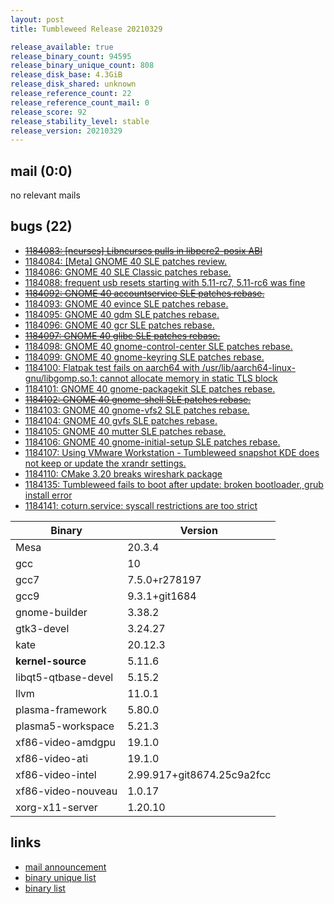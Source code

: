 ```yaml
---
layout: post
title: Tumbleweed Release 20210329

release_available: true
release_binary_count: 94595
release_binary_unique_count: 808
release_disk_base: 4.3GiB
release_disk_shared: unknown
release_reference_count: 22
release_reference_count_mail: 0
release_score: 92
release_stability_level: stable
release_version: 20210329
---
```


## mail (0:0)

no relevant mails

## bugs (22)

<!--more-->

- ~~[1184083: \[ncurses\] Libncurses pulls in libpcre2-posix ABI](https://bugzilla.opensuse.org/show_bug.cgi?id=1184083)~~
- [1184084: \[Meta\] GNOME 40 SLE patches review.](https://bugzilla.opensuse.org/show_bug.cgi?id=1184084)
- [1184086: GNOME 40 SLE Classic patches rebase.](https://bugzilla.opensuse.org/show_bug.cgi?id=1184086)
- [1184088: frequent usb resets starting with 5.11-rc7, 5.11-rc6 was fine](https://bugzilla.opensuse.org/show_bug.cgi?id=1184088)
- ~~[1184092: GNOME 40 accountservice SLE patches rebase.](https://bugzilla.opensuse.org/show_bug.cgi?id=1184092)~~
- [1184093: GNOME 40 evince SLE patches rebase.](https://bugzilla.opensuse.org/show_bug.cgi?id=1184093)
- [1184095: GNOME 40 gdm SLE patches rebase.](https://bugzilla.opensuse.org/show_bug.cgi?id=1184095)
- [1184096: GNOME 40 gcr SLE patches rebase.](https://bugzilla.opensuse.org/show_bug.cgi?id=1184096)
- ~~[1184097: GNOME 40 glibc SLE patches rebase.](https://bugzilla.opensuse.org/show_bug.cgi?id=1184097)~~
- [1184098: GNOME 40 gnome-control-center SLE patches rebase.](https://bugzilla.opensuse.org/show_bug.cgi?id=1184098)
- [1184099: GNOME 40 gnome-keyring SLE patches rebase.](https://bugzilla.opensuse.org/show_bug.cgi?id=1184099)
- [1184100: Flatpak test fails on aarch64 with /usr/lib/aarch64-linux-gnu/libgomp.so.1: cannot allocate memory in static TLS block](https://bugzilla.opensuse.org/show_bug.cgi?id=1184100)
- [1184101: GNOME 40 gnome-packagekit SLE patches rebase.](https://bugzilla.opensuse.org/show_bug.cgi?id=1184101)
- ~~[1184102: GNOME 40 gnome-shell SLE patches rebase.](https://bugzilla.opensuse.org/show_bug.cgi?id=1184102)~~
- [1184103: GNOME 40 gnome-vfs2 SLE patches rebase.](https://bugzilla.opensuse.org/show_bug.cgi?id=1184103)
- [1184104: GNOME 40 gvfs SLE patches rebase.](https://bugzilla.opensuse.org/show_bug.cgi?id=1184104)
- [1184105: GNOME 40 mutter SLE patches rebase.](https://bugzilla.opensuse.org/show_bug.cgi?id=1184105)
- [1184106: GNOME 40 gnome-initial-setup SLE patches rebase.](https://bugzilla.opensuse.org/show_bug.cgi?id=1184106)
- [1184107: Using VMware Workstation - Tumbleweed snapshot KDE does not keep or update the xrandr settings.](https://bugzilla.opensuse.org/show_bug.cgi?id=1184107)
- [1184110: CMake 3.20 breaks wireshark package](https://bugzilla.opensuse.org/show_bug.cgi?id=1184110)
- [1184135: Tumbleweed fails to boot after update: broken bootloader, grub install error](https://bugzilla.opensuse.org/show_bug.cgi?id=1184135)
- [1184141: coturn.service: syscall restrictions are too strict](https://bugzilla.opensuse.org/show_bug.cgi?id=1184141)

Binary | Version
--- | ---
Mesa | 20.3.4
gcc | 10
gcc7 | 7.5.0+r278197
gcc9 | 9.3.1+git1684
gnome-builder | 3.38.2
gtk3-devel | 3.24.27
kate | 20.12.3
**kernel-source** | 5.11.6
libqt5-qtbase-devel | 5.15.2
llvm | 11.0.1
plasma-framework | 5.80.0
plasma5-workspace | 5.21.3
xf86-video-amdgpu | 19.1.0
xf86-video-ati | 19.1.0
xf86-video-intel | 2.99.917+git8674.25c9a2fcc
xf86-video-nouveau | 1.0.17
xorg-x11-server | 1.20.10

## links

- [mail announcement](https://github.com/boombatower/tumbleweed-review/issues/10)
- [binary unique list](http://download.opensuse.org/history/20210329/rpm.unique.list)
- [binary list](http://download.opensuse.org/history/20210329/rpm.list)
